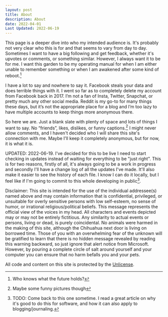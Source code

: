 ```yaml
---
layout: post
title: About
description: About
date: 2022-04-01
Last Updated: 2022-06-19
---
```


This page is a deeper dive into who my intended audience is. It's probably not very clear who this is for and that seems to vary from day to day.  Sometimes I want to have a big following and get feedback, whether it's upvotes or comments, or something similar.  However, I always want it to be for me.  I want this garden to be my operating manual for when I am either unable to remember something or when I am awakened after some kind of reboot.[^1]

I have a lot to say and nowhere to say it. Facebook steals your data and does terrible things with it. I went so far as to completely delete my account from Facebook back in 2017. I’m not a fan of Insta, Twitter, Snapchat, or pretty much any other social media. Reddit is my go-to for many things these days, but it’s not the appropriate place for a blog and I’m too lazy to have multiple accounts to keep things more anonymous there.

So here we are. Just a blank slate with plenty of space and lots of things I want to say. No “friends”, likes, dislikes, or funny captions.[^2] I might never allow comments, and I haven't decided who I will share this site's connection with me.  Maybe I'll keep it completely anonymous, but for now, it is what it is.

UPDATED: 2022-06-19.  I've decided for this to be live I need to start checking in updates instead of waiting for everything to be "just right".  This is for two reasons, firstly of all, it's always going to be a work in progress and secondly I'll have a change log of all the updates I've made.  It'll also make it easier to see the history of each file.  I know I can do it locally, but I feel like if I'm going to commit to this whole developing in public[^3].

Disclaimer: This site is intended for the use of the individual addressee(s) named above and may contain information that is confidential, privileged, or unsuitable for overly sensitive persons with low self-esteem, no sense of humor, or irrational religious/political beliefs. This message represents the official view of the voices in my head. All characters and events depicted may or may not be entirely fictitious. Any similarity to actual events or persons, living or dead, is purely coincidental. No animals were harmed in the making of this site, although the Chihuahua next door is living on borrowed time. Those of you with an overwhelming fear of the unknown will be gratified to learn that there is no hidden message revealed by reading this warning backward, so just ignore that alert notice from Microsoft. However, by pouring a complete circle of salt around yourself and your computer you can ensure that no harm befalls you and your pets.

All code and content on this site is protected by the [Unlicense](http://unlicense.org).

[^1]: Who knows what the future holds?
[^2]: Maybe some funny pictures though
[^3]: TODO: Come back to this one sometime.  I read a great article on why it's good to do this for software, and how it can also apply to blogging/journaling.  